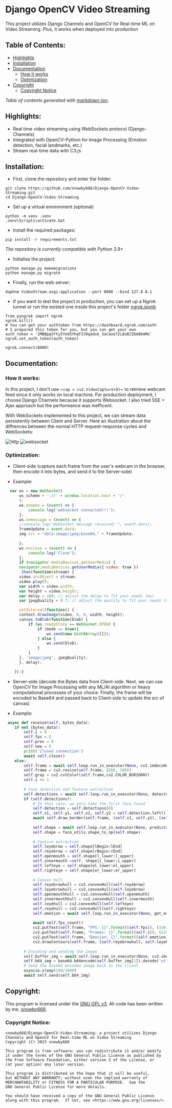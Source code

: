 # Django OpenCV Video Streaming

This project utilizes Django Channels and OpenCV for Real-time ML on Video Streaming. Plus, it works when deployed into production

## Table of Contents:
- [Highlights](#highlights)
- [Installation](#installation)
- [Documentation](#documentation)
  * [How it works](#how-it-works)
  * [Optimization](#optimization)
- [Copyright](#copyright)
  * [Copyright Notice](#copyright-notice)

*Table of contents generated with [markdown-toc](http://ecotrust-canada.github.io/markdown-toc).*

## Highlights:
 - Real time video streaming using WebSockets protocol (Django-Channels)
 - Integrated with OpenCV-Python for Image Processing (Emotion detection, facial landmarks, etc.)
 - Stream real-time data with C3.js

## Installation:
- First, clone the repository and enter the folder:
```
git clone https://github.com/snowby666/Django-OpenCV-Video-Streaming.git
cd Django-OpenCV-Video-Streaming
```
- Set up a virtual environment (optional)
```
python -m venv .venv
.venv\Scripts\activate.bat      
```
- Install the required packages:
```
pip install -r requirements.txt
```
*The repository is currently compatible with Python 3.9+*
- Initialise the project:
```
python manage.py makemigrations
python manage.py migrate
```
- Finally, run the web server:
```
daphne VideoStream.asgi:application --port 8000 --bind 127.0.0.1     
```
- If you want to test the project in production, you can set up a Ngrok tunnel or run the existed one inside this project's folder [ngrok.ipynb](https://github.com/snowby666/Django-OpenCV-Video-Streaming/blob/main/ngrok.ipynb)
```
from pyngrok import ngrok
ngrok.kill()
# You can get your authtoken from https://dashboard.ngrok.com/auth
# I prepared this token for you, but you can get your own
auth_token = '2MBBpglFtyIYedSYhqf3J9qadxk_3aCaoe72L8oBJZbm8kmMo' 
ngrok.set_auth_token(auth_token)

ngrok.connect(8000)
```

## Documentation:

### How it works:
In this project, I don't use ~`cap = cv2.VideoCapture(0)`~ to retrieve webcam feed since it only works on local machine. For production deployment, I choose Django Channels because it supports Websocket.
I also tried SSE + Ajax approach but the performance was inefficent.

With WebSockets implemented to this project, we can stream data persistently between Client and Server. 
Here an illustration about the diffrences between the normal HTTP request-response cycles and WebSockets:

![http](https://cdn.discordapp.com/attachments/957946068836950026/1135866429120450590/image.png)
![websocket](https://cdn.discordapp.com/attachments/957946068836950026/1135866799028699136/image.png)

### Optimization:

- Client-side (capture each frame from the user's webcam in the browser, then encode it into bytes, and send it to the Server-side)

- Example:
```js
  var ws = new WebSocket(
      ws_scheme + '://' + window.location.host + '/'
      );
      ws.onopen = (event) => {
          console.log('websocket connected!!!');
      };
      ws.onmessage = (event) => {
      //console.log("WebSocket message received: ", event.data);
      frameUpdate = event.data;
      img.src = "data:image/jpeg;base64," + frameUpdate;
      
      };
      ws.onclose = (event) => {
          console.log('Close');
      };
      if (navigator.mediaDevices.getUserMedia) {
      navigator.mediaDevices.getUserMedia({ video: true })
      .then(function(stream) {
      video.srcObject = stream;
      video.play();
      var width = video.width;
      var height = video.height;
      var delay = 100; // adjust the delay to fit your needs (ms)
      var jpegQuality = 0.7; // adjust the quality to fit your needs (0.0 -> 1.0)

      setInterval(function() {
      context.drawImage(video, 0, 0, width, height);
      canvas.toBlob(function(blob) {
          if (ws.readyState == WebSocket.OPEN) {
              if (mode == true){
                  ws.send(new Uint8Array([]));
              } else {
                  ws.send(blob);
              }
          }
      }, 'image/jpeg', jpegQuality);
      }, delay);

    });}
```
- Server-side (decode the Bytes data from Client-side. Next, we can use OpenCV for Image Processing with any ML/AI algorithm or heavy computational processes of your choice. Finally, the frame will be encoded to Base64 and passed back to Client-side to update the src of canvas)

- Example:
```python
 async def receive(self, bytes_data):
    if not (bytes_data):
        self.i = 0
        self.fps = 0
        self.prev = 0
        self.new = 0
        print('Closed connection')
        await self.close()
    else:
        self.frame = await self.loop.run_in_executor(None, cv2.imdecode, np.frombuffer(bytes_data, dtype=np.uint8), cv2.IMREAD_COLOR)
        self.frame = cv2.resize(self.frame, (500, 500))
        self.gray = cv2.cvtColor(self.frame,cv2.COLOR_BGR2GRAY)
        self.i += 1
        
        # Face detection and feature extraction
        self.detections = await self.loop.run_in_executor(None, detector, self.gray, 0)
        if (self.detections):
            # In this case, we only take the first face found
            self.detection = self.detections[0]
            self.x1, self.y1, self.x2, self.y2 = self.detection.left(), self.detection.top(), self.detection.right(), self.detection.bottom()
            await self.draw_border(self.frame, (self.x1, self.y1), (self.x2, self.y2), (0, 255, 0), 2, 20, 10)
            
            self.shape = await self.loop.run_in_executor(None, predictor, self.frame, self.detection)
            self.shape = face_utils.shape_to_np(self.shape)
            
            # Feature extraction
            self.leyebrow = self.shape[lBegin:lEnd]
            self.reyebrow = self.shape[rBegin:rEnd]
            self.openmouth = self.shape[l_lower:l_upper]
            self.innermouth =self. shape[i_lower:i_upper]
            self.lefteye = self.shape[el_lower:el_upper]
            self.righteye = self.shape[er_lower:er_upper]
            
            # Convex hull
            self.reyebrowhull = cv2.convexHull(self.reyebrow)
            self.leyebrowhull = cv2.convexHull(self.leyebrow)
            self.openmouthhull = cv2.convexHull(self.openmouth) 
            self.innermouthhull = cv2.convexHull(self.innermouth)
            self.leyehull = cv2.convexHull(self.lefteye)
            self.reyehull = cv2.convexHull(self.righteye)
            self.emotion = await self.loop.run_in_executor(None, get_emotion, self.detection, self.gray)
            
            await self.fps_count()  
            cv2.putText(self.frame, "FPS: {}".format((self.fps)), (330,40),cv2.FONT_HERSHEY_SIMPLEX, 0.5, (54, 161, 255), 1)
            cv2.putText(self.frame, "Frames: {}".format((self.i)), (220,40),cv2.FONT_HERSHEY_SIMPLEX, 0.5, (54, 161, 255), 1)
            cv2.putText(self.frame, "Emotion: {}".format((self.emotion)), (50,40),cv2.FONT_HERSHEY_SIMPLEX, 0.5, (54, 161, 255), 1)
            cv2.drawContours(self.frame, [self.reyebrowhull, self.leyebrowhull, self.openmouthhull, self.innermouthhull, self.leyehull, self.reyehull], -1, (219, 255, 99), 1)
            
        # Encoding and sending the image
        self.buffer_img = await self.loop.run_in_executor(None, cv2.imencode, '.jpeg', self.frame)
        self.b64_img = base64.b64encode(self.buffer_img[1]).decode('utf-8')
        # Send the base64 encoded image back to the client
        asyncio.sleep(100/1000)
        await self.send(self.b64_img)
```

## Copyright:
This program is licensed under the [GNU GPL v3](https://github.com/snowby666/Django-OpenCV-Video-Streaming/blob/main/LICENSE). All code has been written by me, [snowby666](https://github.com/snowby666).

### Copyright Notice:
```
snowby666/Django-OpenCV-Video-Streaming: a project utilizes Django Channels and OpenCV for Real-time ML on Video Streaming
Copyright (C) 2023 snowby666

This program is free software: you can redistribute it and/or modify
it under the terms of the GNU General Public License as published by
the Free Software Foundation, either version 3 of the License, or
(at your option) any later version.

This program is distributed in the hope that it will be useful,
but WITHOUT ANY WARRANTY; without even the implied warranty of
MERCHANTABILITY or FITNESS FOR A PARTICULAR PURPOSE.  See the
GNU General Public License for more details.

You should have received a copy of the GNU General Public License
along with this program.  If not, see <https://www.gnu.org/licenses/>.
```
